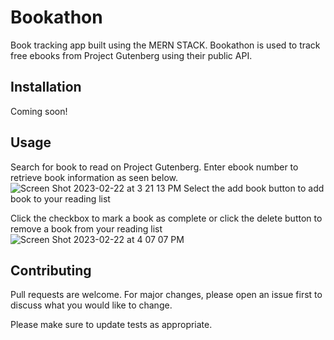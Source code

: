 # Bookathon
 Book tracking app built using the MERN STACK. Bookathon is used to track free ebooks from Project Gutenberg using their public API. 
 
 
 ## Installation
 Coming soon!
 
 ## Usage
 Search for book to read on Project Gutenberg.
 Enter ebook number to retrieve book information as seen below.
 ![Screen Shot 2023-02-22 at 3 21 13 PM](https://user-images.githubusercontent.com/48067557/220750043-3f138ca0-91cc-4fa9-a9f3-4d557383b934.png)
 Select the add book button to add book to your reading list

Click the checkbox to mark a book as complete or click the delete button to remove a book from your reading list
 ![Screen Shot 2023-02-22 at 4 07 07 PM](https://user-images.githubusercontent.com/48067557/220759254-90f07354-ddd8-4b3a-98cc-c442bbfc01dd.png)

 
 ## Contributing

Pull requests are welcome. For major changes, please open an issue first
to discuss what you would like to change.

Please make sure to update tests as appropriate.
